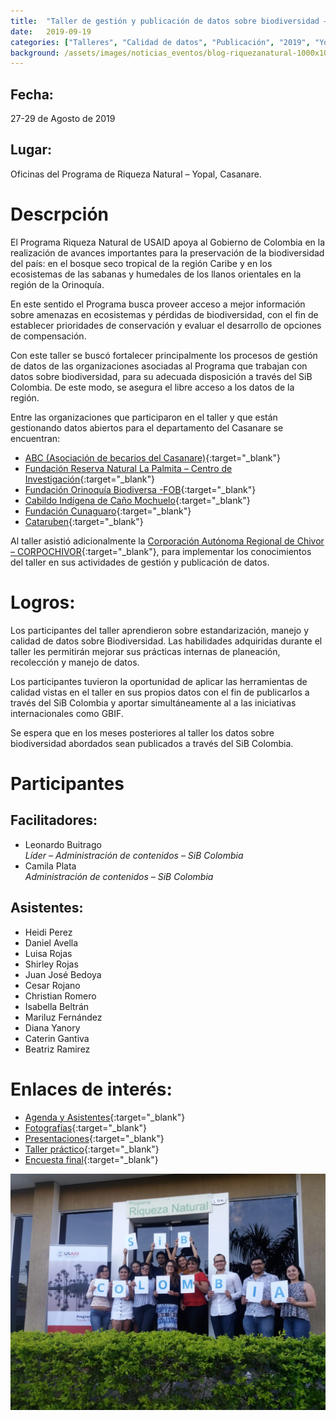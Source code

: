 ```yaml
---
title:  "Taller de gestión y publicación de datos sobre biodiversidad – Programa Riqueza Natural – USAID"
date:   2019-09-19
categories: ["Talleres", "Calidad de datos", "Publicación", "2019", "Yopal"]
background: /assets/images/noticias_eventos/blog-riquezanatural-1000x1000.jpg
---
```

## Fecha:
27-29 de Agosto de 2019

## Lugar:
Oficinas del Programa de Riqueza Natural – Yopal, Casanare.

# Descrpción

El Programa Riqueza Natural de USAID apoya al Gobierno de Colombia en la realización de avances importantes para la preservación de la biodiversidad del país: en el bosque seco tropical de la región Caribe y en los ecosistemas de las sabanas y humedales de los llanos orientales en la región de la Orinoquía. 

En este sentido el Programa busca proveer acceso a mejor información sobre amenazas en ecosistemas y pérdidas de biodiversidad, con el fin de establecer prioridades de conservación y evaluar el desarrollo de opciones de compensación.

Con este taller se buscó fortalecer principalmente los procesos de gestión de datos de las organizaciones asociadas al Programa que trabajan con datos sobre biodiversidad, para su adecuada disposición a través del SiB Colombia. De este modo, se asegura el libre acceso a los datos de la región.

Entre las organizaciones que participaron en el taller y que están gestionando datos abiertos para el departamento del Casanare se encuentran:

- [ABC (Asociación de becarios del Casanare)](https://www.gbif.org/publisher/c803f6f5-2c6a-4b41-8c15-768d48ef1c8c){:target="_blank"}
- [Fundación Reserva Natural La Palmita – Centro de Investigación](https://www.gbif.org/publisher/fb92ab7b-65fe-4353-9c4b-99ee81c91feb){:target="_blank"}
- [Fundación Orinoquía Biodiversa -FOB](https://www.gbif.org/publisher/111b5370-2936-4e4e-a772-7d681a7127c1){:target="_blank"}
- [Cabildo Indígena de Caño Mochuelo](https://www.gbif.org/publisher/047b1f0f-596f-4c0c-b633-ef92c4bfd990){:target="_blank"}
- [Fundación Cunaguaro](https://www.gbif.org/publisher/827fad55-4521-496e-949c-28e3b0428765){:target="_blank"}
- [Cataruben](https://www.cataruben.org/es/nosotros/){:target="_blank"}

Al taller asistió adicionalmente la [Corporación Autónoma Regional de Chivor – CORPOCHIVOR](https://www.gbif.org/publisher/6e051633-cbf0-4729-be54-f7be1e078c97){:target="_blank"}, para implementar los conocimientos del taller en sus actividades de gestión y publicación de datos.

# Logros:
Los participantes del taller aprendieron sobre estandarización, manejo y calidad de datos sobre Biodiversidad. Las habilidades adquiridas durante el taller les permitirán mejorar sus prácticas internas de planeación, recolección y manejo de datos.

Los participantes tuvieron la oportunidad de aplicar las herramientas de calidad vistas en el taller en sus propios datos con el fin de publicarlos a través del SiB Colombia y aportar simultáneamente al a las iniciativas internacionales como GBIF.

Se espera que en los meses posteriores al taller los datos sobre biodiversidad abordados sean publicados a través del SiB Colombia.

# Participantes

## Facilitadores:

- Leonardo Buitrago  
  *Líder – Administración de contenidos – SiB Colombia*
- Camila Plata  
  *Administración de contenidos – SiB Colombia*

## Asistentes:
- Heidi Perez
- Daniel Avella
- Luisa Rojas
- Shirley Rojas
- Juan José Bedoya
- Cesar Rojano
- Christian Romero
- Isabella Beltrán
- Mariluz Fernández
- Diana Yanory
- Caterin Gantiva
- Beatriz Ramirez

# Enlaces de interés:

- [Agenda y Asistentes](https://drive.google.com/drive/folders/1zUdvzFFygZAsKKd_FwgafE-a2lb3hZDF?usp=sharing){:target="_blank"}
- [Fotografías](https://drive.google.com/drive/folders/1yRkdTnjrz9P53-gN-vx2Vfunn7g_glw9?usp=sharing){:target="_blank"}
- [Presentaciones](https://drive.google.com/drive/folders/1ZRWe0a4H-tcBvK90ux8RzoaYVnLSo9m8?usp=sharing){:target="_blank"}
- [Taller práctico](https://drive.google.com/drive/folders/1PQHC9mZ5iEpSU9hRoqt-oJcxVxRKoTDI?usp=sharing){:target="_blank"}
- [Encuesta final](https://drive.google.com/open?id=1Otg1lNBPc50ycjBSzFyWjvCAHVbz8Alf){:target="_blank"}

![My helpful screenshot](/assets/images/noticias_eventos/FotoGrupal-1024x768.jpg)
